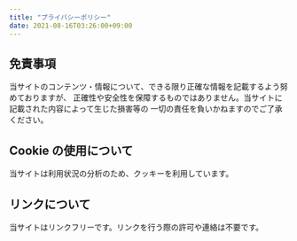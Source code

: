 ```yaml
---
title: "プライバシーポリシー"
date: 2021-08-16T03:26:00+09:00
---
```


<i class="fa fa-id-card-o" style="font-size: 10em"></i>

## 免責事項
当サイトのコンテンツ・情報について、できる限り正確な情報を記載するよう努めておりますが、
正確性や安全性を保障するものではありません。当サイトに記載された内容によって生じた損害等の
一切の責任を負いかねますのでご了承ください。

## Cookie の使用について
当サイトは利用状況の分析のため、クッキーを利用しています。

## リンクについて
当サイトはリンクフリーです。リンクを行う際の許可や連絡は不要です。
